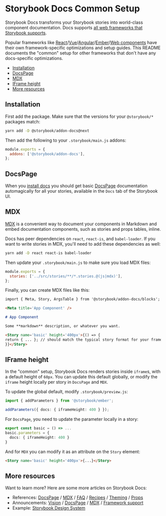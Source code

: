 <h1>Storybook Docs Common Setup</h1>

Storybook Docs transforms your Storybook stories into world-class component documentation. Docs supports [all web frameworks that Storybook supports](../README.md#framework-support).

Popular frameworks like [React](../react/README.md)/[Vue](../vue/README.md)/[Angular](../angular/README.md)/[Ember](../ember/README.md)/[Web components](../web-components/README.md) have their own framework-specific optimizations and setup guides. This README documents the "common" setup for other frameworks that don't have any docs-specific optimizations.

- [Installation](#installation)
- [DocsPage](#docspage)
- [MDX](#mdx)
- [IFrame height](#iframe-height)
- [More resources](#more-resources)

## Installation

First add the package. Make sure that the versions for your `@storybook/*` packages match:

```sh
yarn add -D @storybook/addon-docs@next
```

Then add the following to your `.storybook/main.js` addons:

```js
module.exports = {
  addons: ['@storybook/addon-docs'],
};
```

## DocsPage

When you [install docs](#installation) you should get basic [DocsPage](../docs/docspage.md) documentation automagically for all your stories, available in the `Docs` tab of the Storybook UI.

## MDX

[MDX](../docs/mdx.md) is a convenient way to document your components in Markdown and embed documentation components, such as stories and props tables, inline.

Docs has peer dependencies on `react`, `react-is`, and `babel-loader`. If you want to write stories in MDX, you'll need to add these dependencies as well:

```sh
yarn add -D react react-is babel-loader
```

Then update your `.storybook/main.js` to make sure you load MDX files:

```js
module.exports = {
  stories: ['../src/stories/**/*.stories.@(js|mdx)'],
};
```

Finally, you can create MDX files like this:

```md
import { Meta, Story, ArgsTable } from '@storybook/addon-docs/blocks';

<Meta title='App Component' />

# App Component

Some **markdown** description, or whatever you want.

<Story name='basic' height='400px'>{() => {
return { ... }; // should match the typical story format for your framework
}}</Story>
```

## IFrame height

In the "common" setup, Storybook Docs renders stories inside `iframe`s, with a default height of `60px`. You can update this default globally, or modify the `iframe` height locally per story in `DocsPage` and `MDX`.

To update the global default, modify `.storybook/preview.js`:

```ts
import { addParameters } from '@storybook/ember';

addParameters({ docs: { iframeHeight: 400 } });
```

For `DocsPage`, you need to update the parameter locally in a story:

```ts
export const basic = () => ...
basic.parameters = {
  docs: { iframeHeight: 400 }
}
```

And for `MDX` you can modify it as an attribute on the `Story` element:

```md
<Story name='basic' height='400px'>{...}</Story>
```

## More resources

Want to learn more? Here are some more articles on Storybook Docs:

- References: [DocsPage](../docs/docspage.md) / [MDX](../docs/mdx.md) / [FAQ](../docs/faq.md) / [Recipes](../docs/recipes.md) / [Theming](../docs/theming.md) / [Props](../docs/props-tables.md)
- Announcements: [Vision](https://medium.com/storybookjs/storybook-docs-sneak-peak-5be78445094a) / [DocsPage](https://medium.com/storybookjs/storybook-docspage-e185bc3622bf) / [MDX](https://medium.com/storybookjs/rich-docs-with-storybook-mdx-61bc145ae7bc) / [Framework support](https://medium.com/storybookjs/storybook-docs-for-new-frameworks-b1f6090ee0ea)
- Example: [Storybook Design System](https://github.com/storybookjs/design-system)
